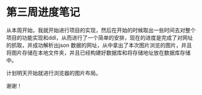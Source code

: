 # 第三周进度笔记

从本周开始，我就开始进行项目的实现，然后在开始的时候取出一些时间去对整个项目的功能实现和ddl，从而进行了一个简单的安排，现在的进度是完成了对网址的抓取，并成功解析出json 数据的网址，从中拿出了本次图片浏览的图片，并且将图片存储在本地文件夹，并且已经构建好数据库和将存储地址放在数据库存储中。

计划明天开始就进行浏览器的图片布局。

谢谢！